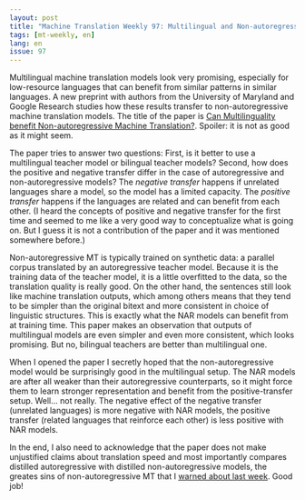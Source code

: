 ```yaml
---
layout: post
title: "Machine Translation Weekly 97: Multilingual and Non-autoregressive MT at the same time"
tags: [mt-weekly, en]
lang: en
issue: 97
---
```


Multilingual machine translation models look very promising, especially for
low-resource languages that can benefit from similar patterns in similar
languages. A new preprint with authors from the University of Maryland and
Google Research studies how these results transfer to non-autoregressive
machine translation models. The title of the paper is [Can Multilinguality
benefit Non-autoregressive Machine
Translation?](https://arxiv.org/abs/2112.08570). Spoiler: it is not as good as
it might seem.

The paper tries to answer two questions: First, is it better to use a
multilingual teacher model or bilingual teacher models? Second, how does the
positive and negative transfer differ in the case of autoregressive and
non-autoregressive models? The _negative transfer_ happens if unrelated
languages share a model, so the model has a limited capacity. The _positive
transfer_ happens if the languages are related and can benefit from each other.
(I heard the concepts of positive and negative transfer for the first time and
seemed to me like a very good way to conceptualize what is going on. But I
guess it is not a contribution of the paper and it was mentioned somewhere
before.)

Non-autoregressive MT is typically trained on synthetic data: a parallel corpus
translated by an autoregressive teacher model. Because it is the training data
of the teacher model, it is a little overfitted to the data, so the translation
quality is really good. On the other hand, the sentences still look like
machine translation outputs, which among others means that they tend to be
simpler than the original bitext and more consistent in choice of linguistic
structures. This is exactly what the NAR models can benefit from at training
time. This paper makes an observation that outputs of multilingual models are
even simpler and even more consistent, which looks promising. But no, bilingual
teachers are better than multilingual one.

When I opened the paper I secretly hoped that the non-autoregressive model
would be surprisingly good in the multilingual setup. The NAR models are after
all weaker than their autoregressive counterparts, so it might force them to
learn stronger representation and benefit from the positive-transfer setup.
Well... not really. The negative effect of the negative transfer (unrelated
languages) is more negative with NAR models, the positive transfer (related
languages that reinforce each other) is less positive with NAR models.

In the end, I also need to acknowledge that the paper does not make unjustified
claims about translation speed and most importantly compares distilled
autoregressive with distilled non-autoregressive models, the greates sins of
non-autoregressive MT that I [warned about last
week](/2021/12/11/MT-Weekly-Evaluating-Non-autoregressive-MT.html). Good job!

